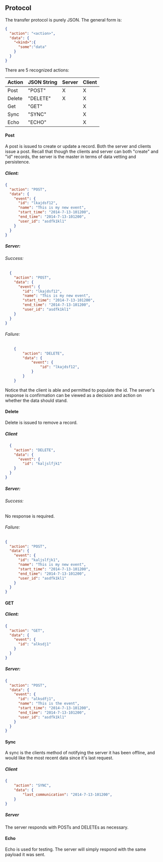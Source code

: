 Protocol
--------

The transfer protocol is purely JSON. The general form is:

```json
{
  "action": "<action>",
  "data": {
    "<kind>":{
      "some":"data"
    }
  }
}
```

There are 5 recognized actions:

| Action | JSON String | Server | Client |
| ------ | ----------- | ------ | ------ |
| Post   | "POST"      | X      | X      |
| Delete | "DELETE"    | X      | X      |
| Get    | "GET"       |        | X      |
| Sync   | "SYNC"      |        | X      |
| Echo   | "ECHO"      |        | X      |

#### Post

A post is issued to create or update a record. Both the server and clients issue a post. Recall that though the clients and server can both "create" and "id" records, the server is the master in terms of data vetting and persistence.

##### Client:

```json
{
  "action": "POST",
  "data": {
    "event": {
      "id": "lkajdsf12",
      "name": "This is my new event",
      "start_time": "2014-7-13-101200",
      "end_time": "2014-7-13-101200",
      "user_id": "asdfk1kl1"
    }
  }
}
```

##### Server:

###### Success:

```json
  {
    "action": "POST",
    "data": {
      "event": {
        "id": "lkajdsf12",
        "name": "This is my new event",
        "start_time": "2014-7-13-101200",
        "end_time": "2014-7-13-101200",
        "user_id": "asdfk1kl1"
    }
  }
}
```

###### Failure:

```json
    {
        "action": "DELETE",
        "data": {
            "event": {
                "id": "lkajdsf12",
            }
        }
    }
```

Notice that the client is able and permitted to populate the id. The server's response is confirmation can be viewed as a decision and action on whether the data should stand.

#### Delete

Delete is issued to remove a record.

##### Client

```json
  {
    "action": "DELETE",
    "data": {
      "event": {
        "id": "kaljslfjk1"
    }
  }
}
```

##### Server:

###### Success:

No response is required.

###### Failure:

```json
{
  "action": "POST",
  "data": {
    "event": {
      "id": "kaljslfjk1",
      "name": "This is my new event",
      "start_time": "2014-7-13-101200",
      "end_time": "2014-7-13-101200",
      "user_id": "asdfk1kl1"
    }
  }
}
```


#### GET

##### Client:

```json
{
  "action": "GET",
  "data": {
    "event": {
      "id": "alksdj1"
    }
  }
}
  ```

##### Server:

```json
{
  "action": "POST",
  "data": {
    "event": {
      "id": "alksdfj1",
      "name": "This is the event",
      "start_time": "2014-7-13-101200",
      "end_time": "2014-7-13-101200",
      "user_id": "asdfk1kl1"
    }
  }
}
```

#### Sync

A sync is the clients method of notifying the server it has been offline, and would like the most recent data since it's last request.

##### Client

```json
{
    "action": "SYNC",
    "data": {
        "last_communication": "2014-7-13-101200",
    }
}
```

##### Server

The server responds with POSTs and DELETEs as necessary.

#### Echo

Echo is used for testing. The server will simply respond with the same payload it was sent.



